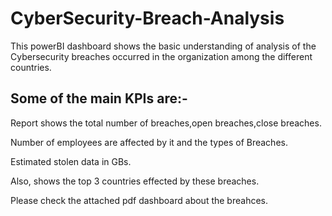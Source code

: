 # CyberSecurity-Breach-Analysis

This powerBI dashboard shows the basic understanding of analysis of the Cybersecurity breaches occurred in the organization among the different countries.

## Some of the main KPIs are:-

Report shows the total number of breaches,open breaches,close breaches.

Number of employees are affected by it and the types of Breaches.

Estimated stolen data in GBs.

Also, shows the top 3 countries effected by these breaches.

Please check the attached pdf dashboard about the breahces. 

